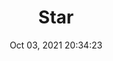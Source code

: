 ---
id: 101
title: Star 
file-slug: star
date: Oct 03, 2021 20:34:23
feature: false
category: icons
angle: dynamic
clay: https://3dicons.sgp1.cdn.digitaloceanspaces.com/v1/dynamic/clay/star-dynamic-clay.png
gradient: https://3dicons.sgp1.cdn.digitaloceanspaces.com/v1/dynamic/gradient/star-dynamic-gradient.png
color: https://3dicons.sgp1.cdn.digitaloceanspaces.com/v1/dynamic/color/star-dynamic-color.png
premium: https://3dicons.sgp1.cdn.digitaloceanspaces.com/v1/dynamic/premium/star-dynamic-premium.png
---